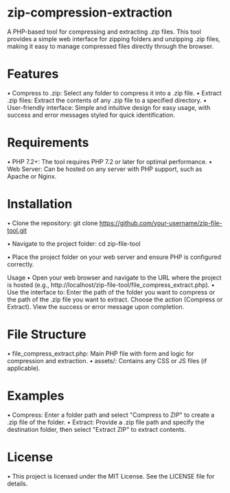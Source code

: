 # zip-compression-extraction
A PHP-based tool for compressing and extracting .zip files. This tool provides a simple web interface for zipping folders and unzipping .zip files, making it easy to manage compressed files directly through the browser.

# Features
• Compress to .zip: Select any folder to compress it into a .zip file.
• Extract .zip files: Extract the contents of any .zip file to a specified directory.
• User-friendly interface: Simple and intuitive design for easy usage, with success and error messages styled for quick identification.

# Requirements
• PHP 7.2+: The tool requires PHP 7.2 or later for optimal performance.
• Web Server: Can be hosted on any server with PHP support, such as Apache or Nginx.

# Installation
• Clone the repository:
  git clone https://github.com/your-username/zip-file-tool.git

• Navigate to the project folder:
  cd zip-file-tool

• Place the project folder on your web server and ensure PHP is configured correctly.

Usage
• Open your web browser and navigate to the URL where the project is hosted (e.g., http://localhost/zip-file-tool/file_compress_extract.php).
• Use the interface to:
  Enter the path of the folder you want to compress or the path of the .zip file you want to extract.
  Choose the action (Compress or Extract).
  View the success or error message upon completion.

# File Structure
• file_compress_extract.php: Main PHP file with form and logic for compression and extraction.
• assets/: Contains any CSS or JS files (if applicable).

# Examples
• Compress: Enter a folder path and select "Compress to ZIP" to create a .zip file of the folder.
• Extract: Provide a .zip file path and specify the destination folder, then select "Extract ZIP" to extract contents.

# License
• This project is licensed under the MIT License. See the LICENSE file for details.
